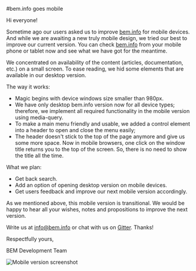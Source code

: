 #bem.info goes mobile

Hi everyone!

Sometime ago our users asked us to improve [bem.info](https://en.bem.info) for mobile devices. And while we are awaiting a new truly mobile design, we tried our best to improve our current version. You can check [bem.info](https://en.bem.info) from your mobile phone or tablet now and see what we have got for the meantime. 

We concentrated on availability of the content (articles, documentation, etc.) on a small screen. To ease reading, we hid some elements that are available in our desktop version.

The way it works:
  * Magic begins with device windows size smaller than 980px.
  * We have only desktop bem.info version now for all device types; therefore, we implement all required functionality in the mobile version using media-query.
  * To make a main menu friendly and usable, we added a control element into a header to open and close the menu easily;
  * The header doesn't stick to the top of the page anymore and give us some more space. Now in mobile browsers, one click on the window title returns you to the top of the screen. So, there is no need to show the title all the time.

What we plan:
  * Get back search.
  * Add an option of opening desktop version on mobile devices.
  * Get users feedback and improve our next mobile version accordingly.

As we mentioned above, this mobile version is transitional. We would be happy to hear all your wishes, notes and propositions to improve the next version.

Write us at [info@bem.info](mailto:info@bem.info) or chat with us on [Gitter](https://gitter.im/bem/talk). Thanks!

Respectfully yours,

BEM Development Team

![Mobile version screenshot](https://img-fotki.yandex.ru/get/15599/127846884.248/0_f2dbc_8c683494_XL/)


